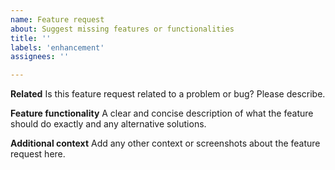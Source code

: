 ```yaml
---
name: Feature request
about: Suggest missing features or functionalities
title: ''
labels: 'enhancement'
assignees: ''

---
```


**Related**
Is this feature request related to a problem or bug? Please describe.

**Feature functionality**
A clear and concise description of what the feature should do exactly and any alternative solutions.

**Additional context**
Add any other context or screenshots about the feature request here.
